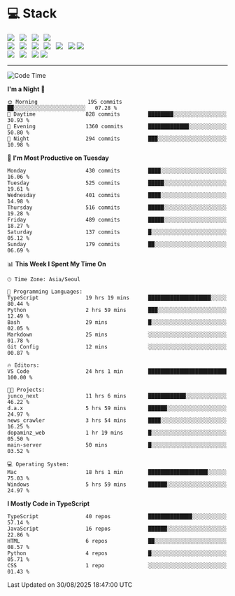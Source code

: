 <h1>💻 Stack</h1>
<div>
 <!-- badge : https://shields.io/ -->
 <!-- icon : https://simpleicons.org/?q=Get -->
 <img src="https://img.shields.io/badge/HTML5-e74c3c?style=flat-square&logo=HTML5&logoColor=white"/> &nbsp 
 <img src="https://img.shields.io/badge/CSS3-0A84FF?style=flat-square&logo=CSS3&logoColor=white"/> &nbsp 
 <img src="https://img.shields.io/badge/JavaScript-FFCD11?style=flat-square&logo=JavaScript&logoColor=white"/> &nbsp 
 <img src="https://img.shields.io/badge/TypeScript-3075C0?style=flat-square&logo=TypeScript&logoColor=white"/>
 <br/>
 <img src="https://img.shields.io/badge/Next-000000?style=flat-square&logo=nextdotjs&logoColor=white"/> &nbsp 
 <img src="https://img.shields.io/badge/React-00BCF6?style=flat-square&logo=React&logoColor=white"/> &nbsp 
 <img src="https://img.shields.io/badge/Redux-764ABC?style=flat-square&logo=Redux&logoColor=white"/> &nbsp
 <img src="https://img.shields.io/badge/Recoil-3578E5?style=flat-square&logo=recoil&logoColor=white"/> &nbsp
 <img src="https://img.shields.io/badge/React-Query-FF4154?style=flat-square&logo=reactquery&logoColor=white"/> &nbsp 
 <img src="https://img.shields.io/badge/styled%2Dcomponents-DB7093?style=flat-square&logo=styled%2Dcomponents&logoColor=white"/>
 <img src="https://img.shields.io/badge/CSS Modules-000000?style=flat-square&logo=CSS Modules&logoColor=white"/> &nbsp 
 <br/>
 <img src="https://img.shields.io/badge/Node-339933?style=flat-square&logo=Node.js&logoColor=white"/> &nbsp 
 <img src="https://img.shields.io/badge/Express-000000?style=flat-square&logo=Express&logoColor=white"/> &nbsp 
 <img src="https://img.shields.io/badge/MongoDB-47A248?style=flat-square&logo=MongoDB&logoColor=white"/>
 <img src="https://img.shields.io/badge/MariaDB-003545?style=flat-square&logo=mariadb&logoColor=white"/>
</div>

<hr>

<!--START_SECTION:waka-->
![Code Time](http://img.shields.io/badge/Code%20Time-2%2C820%20hrs%2020%20mins-blue)

**I'm a Night 🦉** 

```text
🌞 Morning                195 commits         ██░░░░░░░░░░░░░░░░░░░░░░░   07.28 % 
🌆 Daytime                828 commits         ████████░░░░░░░░░░░░░░░░░   30.93 % 
🌃 Evening                1360 commits        █████████████░░░░░░░░░░░░   50.80 % 
🌙 Night                  294 commits         ███░░░░░░░░░░░░░░░░░░░░░░   10.98 % 
```
📅 **I'm Most Productive on Tuesday** 

```text
Monday                   430 commits         ████░░░░░░░░░░░░░░░░░░░░░   16.06 % 
Tuesday                  525 commits         █████░░░░░░░░░░░░░░░░░░░░   19.61 % 
Wednesday                401 commits         ████░░░░░░░░░░░░░░░░░░░░░   14.98 % 
Thursday                 516 commits         █████░░░░░░░░░░░░░░░░░░░░   19.28 % 
Friday                   489 commits         █████░░░░░░░░░░░░░░░░░░░░   18.27 % 
Saturday                 137 commits         █░░░░░░░░░░░░░░░░░░░░░░░░   05.12 % 
Sunday                   179 commits         ██░░░░░░░░░░░░░░░░░░░░░░░   06.69 % 
```


📊 **This Week I Spent My Time On** 

```text
🕑︎ Time Zone: Asia/Seoul

💬 Programming Languages: 
TypeScript               19 hrs 19 mins      ████████████████████░░░░░   80.44 % 
Python                   2 hrs 59 mins       ███░░░░░░░░░░░░░░░░░░░░░░   12.49 % 
Bash                     29 mins             █░░░░░░░░░░░░░░░░░░░░░░░░   02.05 % 
Markdown                 25 mins             ░░░░░░░░░░░░░░░░░░░░░░░░░   01.78 % 
Git Config               12 mins             ░░░░░░░░░░░░░░░░░░░░░░░░░   00.87 % 

🔥 Editors: 
VS Code                  24 hrs 1 min        █████████████████████████   100.00 % 

🐱‍💻 Projects: 
junco_next               11 hrs 6 mins       ████████████░░░░░░░░░░░░░   46.22 % 
d.a.x                    5 hrs 59 mins       ██████░░░░░░░░░░░░░░░░░░░   24.97 % 
news_crawler             3 hrs 54 mins       ████░░░░░░░░░░░░░░░░░░░░░   16.25 % 
dopaminz_web             1 hr 19 mins        █░░░░░░░░░░░░░░░░░░░░░░░░   05.50 % 
main-server              50 mins             █░░░░░░░░░░░░░░░░░░░░░░░░   03.52 % 

💻 Operating System: 
Mac                      18 hrs 1 min        ███████████████████░░░░░░   75.03 % 
Windows                  5 hrs 59 mins       ██████░░░░░░░░░░░░░░░░░░░   24.97 % 
```

**I Mostly Code in TypeScript** 

```text
TypeScript               40 repos            ██████████████░░░░░░░░░░░   57.14 % 
JavaScript               16 repos            ██████░░░░░░░░░░░░░░░░░░░   22.86 % 
HTML                     6 repos             ██░░░░░░░░░░░░░░░░░░░░░░░   08.57 % 
Python                   4 repos             █░░░░░░░░░░░░░░░░░░░░░░░░   05.71 % 
CSS                      1 repo              ░░░░░░░░░░░░░░░░░░░░░░░░░   01.43 % 
```




 Last Updated on 30/08/2025 18:47:00 UTC
<!--END_SECTION:waka-->
